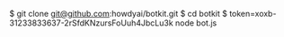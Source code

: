 $ git clone git@github.com:howdyai/botkit.git
$ cd botkit
$ token=xoxb-31233833637-2rSfdKNzursFoUuh4JbcLu3k node bot.js